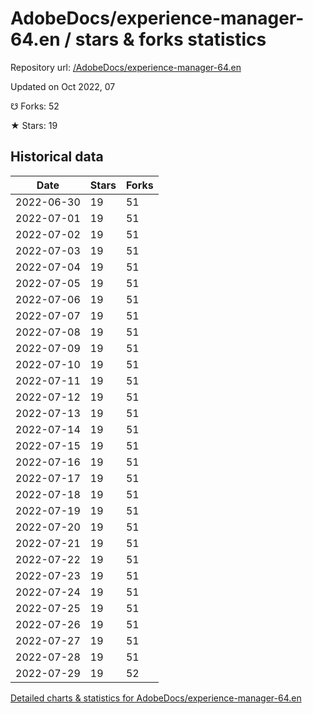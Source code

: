 # AdobeDocs/experience-manager-64.en / stars & forks statistics

Repository url: [/AdobeDocs/experience-manager-64.en](https://github.com/AdobeDocs/experience-manager-64.en)

Updated on Oct 2022, 07

☋ Forks: 52

★ Stars: 19

## Historical data
| Date | Stars | Forks |
|------|-------|-------|
| 2022-06-30 | 19 | 51 | 
| 2022-07-01 | 19 | 51 | 
| 2022-07-02 | 19 | 51 | 
| 2022-07-03 | 19 | 51 | 
| 2022-07-04 | 19 | 51 | 
| 2022-07-05 | 19 | 51 | 
| 2022-07-06 | 19 | 51 | 
| 2022-07-07 | 19 | 51 | 
| 2022-07-08 | 19 | 51 | 
| 2022-07-09 | 19 | 51 | 
| 2022-07-10 | 19 | 51 | 
| 2022-07-11 | 19 | 51 | 
| 2022-07-12 | 19 | 51 | 
| 2022-07-13 | 19 | 51 | 
| 2022-07-14 | 19 | 51 | 
| 2022-07-15 | 19 | 51 | 
| 2022-07-16 | 19 | 51 | 
| 2022-07-17 | 19 | 51 | 
| 2022-07-18 | 19 | 51 | 
| 2022-07-19 | 19 | 51 | 
| 2022-07-20 | 19 | 51 | 
| 2022-07-21 | 19 | 51 | 
| 2022-07-22 | 19 | 51 | 
| 2022-07-23 | 19 | 51 | 
| 2022-07-24 | 19 | 51 | 
| 2022-07-25 | 19 | 51 | 
| 2022-07-26 | 19 | 51 | 
| 2022-07-27 | 19 | 51 | 
| 2022-07-28 | 19 | 51 | 
| 2022-07-29 | 19 | 52 | 


[Detailed charts & statistics for AdobeDocs/experience-manager-64.en](https://reviewgithub.com/rep/AdobeDocs/experience-manager-64.en)
